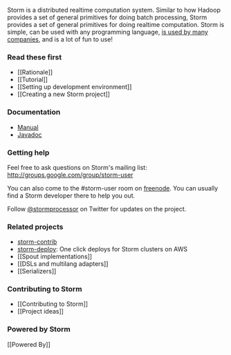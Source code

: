 Storm is a distributed realtime computation system. Similar to how Hadoop provides a set of general primitives for doing batch processing, Storm provides a set of general primitives for doing realtime computation. Storm is simple, can be used with any programming language, [is used by many companies](https://github.com/nathanmarz/storm/wiki/Powered-By), and is a lot of fun to use!

### Read these first

* [[Rationale]] 
* [[Tutorial]]
* [[Setting up development environment]]
* [[Creating a new Storm project]]

### Documentation

* [Manual](https://github.com/nathanmarz/storm/wiki/Documentation)
* [Javadoc](http://nathanmarz.github.com/storm)

### Getting help

Feel free to ask questions on Storm's mailing list: http://groups.google.com/group/storm-user

You can also come to the #storm-user room on [freenode](http://freenode.net/). You can usually find a Storm developer there to help you out.

Follow [@stormprocessor](https://twitter.com/stormprocessor) on Twitter for updates on the project.

### Related projects

* [storm-contrib](https://github.com/nathanmarz/storm-contrib)
* [storm-deploy](http://github.com/nathanmarz/storm-deploy): One click deploys for Storm clusters on AWS
* [[Spout implementations]]
* [[DSLs and multilang adapters]]
* [[Serializers]]

### Contributing to Storm

* [[Contributing to Storm]]
* [[Project ideas]]

### Powered by Storm

[[Powered By]]